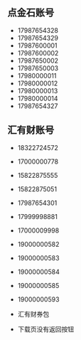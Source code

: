 ## 点金石账号
- 17987654328
- 17987654329
- 17987600001
- 17987600002
- 17987650002
- 17987650003
- 17980000011
- 17980000012
- 17980000013
- 17980000014
- 17987654327

## 汇有财账号
- 18322724572
- 17000000778
- 15822875555
- 15822875051
- 17987654301
- 17999998881
- 17000009998
- 19000000582
- 19000000583
- 19000000584
- 19000000585
- 19000000593



- 汇有财券包
- 下载页没有返回按钮
